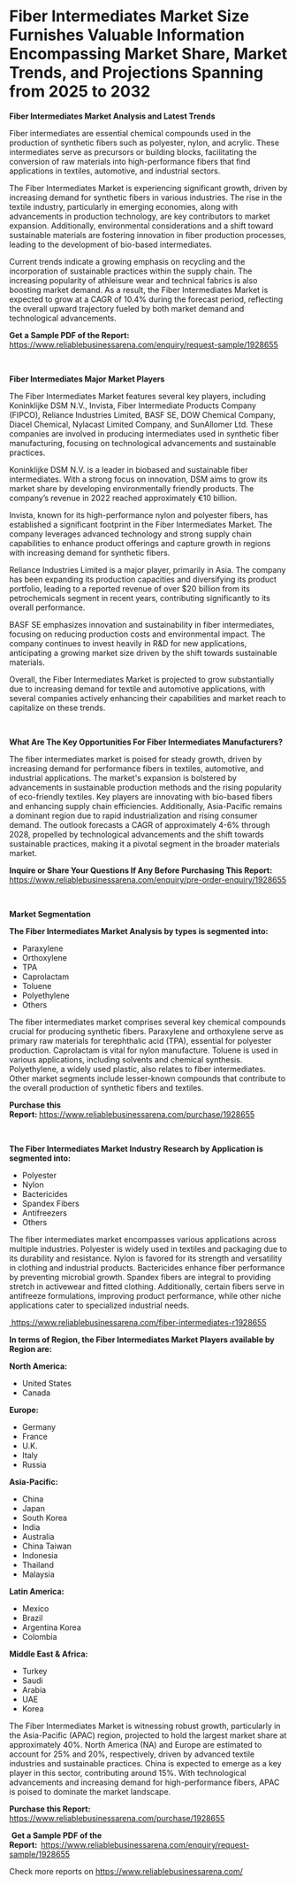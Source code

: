 <p><h1>Fiber Intermediates Market Size Furnishes Valuable Information Encompassing Market Share, Market Trends, and Projections Spanning from 2025 to 2032</h1></p><p><strong>Fiber Intermediates Market Analysis and Latest Trends</strong></p>
<p><p>Fiber intermediates are essential chemical compounds used in the production of synthetic fibers such as polyester, nylon, and acrylic. These intermediates serve as precursors or building blocks, facilitating the conversion of raw materials into high-performance fibers that find applications in textiles, automotive, and industrial sectors.</p><p>The Fiber Intermediates Market is experiencing significant growth, driven by increasing demand for synthetic fibers in various industries. The rise in the textile industry, particularly in emerging economies, along with advancements in production technology, are key contributors to market expansion. Additionally, environmental considerations and a shift toward sustainable materials are fostering innovation in fiber production processes, leading to the development of bio-based intermediates.</p><p>Current trends indicate a growing emphasis on recycling and the incorporation of sustainable practices within the supply chain. The increasing popularity of athleisure wear and technical fabrics is also boosting market demand. As a result, the Fiber Intermediates Market is expected to grow at a CAGR of 10.4% during the forecast period, reflecting the overall upward trajectory fueled by both market demand and technological advancements.</p></p>
<p><strong>Get a Sample PDF of the Report:&nbsp;</strong> <a href="https://www.reliablebusinessarena.com/enquiry/request-sample/1928655?utm_campaign=2532&utm_medium=2&utm_source=Github&utm_content=ia&utm_term=01042025&utm_id=fiber-intermediates">https://www.reliablebusinessarena.com/enquiry/request-sample/1928655</a></p>
<p>&nbsp;</p>
<p><strong>Fiber Intermediates Major Market Players</strong></p>
<p><p>The Fiber Intermediates Market features several key players, including Koninklijke DSM N.V., Invista, Fiber Intermediate Products Company (FIPCO), Reliance Industries Limited, BASF SE, DOW Chemical Company, Diacel Chemical, Nylacast Limited Company, and SunAllomer Ltd. These companies are involved in producing intermediates used in synthetic fiber manufacturing, focusing on technological advancements and sustainable practices.</p><p>Koninklijke DSM N.V. is a leader in biobased and sustainable fiber intermediates. With a strong focus on innovation, DSM aims to grow its market share by developing environmentally friendly products. The company’s revenue in 2022 reached approximately €10 billion.</p><p>Invista, known for its high-performance nylon and polyester fibers, has established a significant footprint in the Fiber Intermediates Market. The company leverages advanced technology and strong supply chain capabilities to enhance product offerings and capture growth in regions with increasing demand for synthetic fibers.</p><p>Reliance Industries Limited is a major player, primarily in Asia. The company has been expanding its production capacities and diversifying its product portfolio, leading to a reported revenue of over $20 billion from its petrochemicals segment in recent years, contributing significantly to its overall performance.</p><p>BASF SE emphasizes innovation and sustainability in fiber intermediates, focusing on reducing production costs and environmental impact. The company continues to invest heavily in R&D for new applications, anticipating a growing market size driven by the shift towards sustainable materials.</p><p>Overall, the Fiber Intermediates Market is projected to grow substantially due to increasing demand for textile and automotive applications, with several companies actively enhancing their capabilities and market reach to capitalize on these trends.</p></p>
<p>&nbsp;</p>
<p><strong>What Are The Key Opportunities For Fiber Intermediates Manufacturers?</strong></p>
<p><p>The fiber intermediates market is poised for steady growth, driven by increasing demand for performance fibers in textiles, automotive, and industrial applications. The market's expansion is bolstered by advancements in sustainable production methods and the rising popularity of eco-friendly textiles. Key players are innovating with bio-based fibers and enhancing supply chain efficiencies. Additionally, Asia-Pacific remains a dominant region due to rapid industrialization and rising consumer demand. The outlook forecasts a CAGR of approximately 4-6% through 2028, propelled by technological advancements and the shift towards sustainable practices, making it a pivotal segment in the broader materials market.</p></p>
<p><strong>Inquire or Share Your Questions If Any Before Purchasing This Report:</strong> <a href="https://www.reliablebusinessarena.com/enquiry/pre-order-enquiry/1928655?utm_campaign=2532&utm_medium=2&utm_source=Github&utm_content=ia&utm_term=01042025&utm_id=fiber-intermediates">https://www.reliablebusinessarena.com/enquiry/pre-order-enquiry/1928655</a></p>
<p>&nbsp;</p>
<p><strong>Market Segmentation</strong></p>
<p><strong>The Fiber Intermediates Market Analysis by types is segmented into:</strong></p>
<p><ul><li>Paraxylene</li><li>Orthoxylene</li><li>TPA</li><li>Caprolactam</li><li>Toluene</li><li>Polyethylene</li><li>Others</li></ul></p>
<p><p>The fiber intermediates market comprises several key chemical compounds crucial for producing synthetic fibers. Paraxylene and orthoxylene serve as primary raw materials for terephthalic acid (TPA), essential for polyester production. Caprolactam is vital for nylon manufacture. Toluene is used in various applications, including solvents and chemical synthesis. Polyethylene, a widely used plastic, also relates to fiber intermediates. Other market segments include lesser-known compounds that contribute to the overall production of synthetic fibers and textiles.</p></p>
<p><strong>Purchase this Report:&nbsp;</strong><a href="https://www.reliablebusinessarena.com/purchase/1928655?utm_campaign=2532&utm_medium=2&utm_source=Github&utm_content=ia&utm_term=01042025&utm_id=fiber-intermediates">https://www.reliablebusinessarena.com/purchase/1928655</a></p>
<p>&nbsp;</p>
<p><strong>The Fiber Intermediates Market Industry Research by Application is segmented into:</strong></p>
<p><ul><li>Polyester</li><li>Nylon</li><li>Bactericides</li><li>Spandex Fibers</li><li>Antifreezers</li><li>Others</li></ul></p>
<p><p>The fiber intermediates market encompasses various applications across multiple industries. Polyester is widely used in textiles and packaging due to its durability and resistance. Nylon is favored for its strength and versatility in clothing and industrial products. Bactericides enhance fiber performance by preventing microbial growth. Spandex fibers are integral to providing stretch in activewear and fitted clothing. Additionally, certain fibers serve in antifreeze formulations, improving product performance, while other niche applications cater to specialized industrial needs.</p></p>
<p><a href="https://www.reliablebusinessarena.com/fiber-intermediates-r1928655?utm_campaign=2532&utm_medium=2&utm_source=Github&utm_content=ia&utm_term=01042025&utm_id=fiber-intermediates">&nbsp;https://www.reliablebusinessarena.com/fiber-intermediates-r1928655</a></p>
<p><strong>In terms of Region, the Fiber Intermediates Market Players available by Region are:</strong></p>
<p>
    <p> <strong> North America: </strong>
        <ul>
            <li>United States</li>
            <li>Canada</li>
        </ul>
        </p> 
    <p> <strong> Europe: </strong>
        <ul>
            <li>Germany</li>
            <li>France</li>
            <li>U.K.</li>
            <li>Italy</li>
            <li>Russia</li>
        </ul>
        </p> 
    <p> <strong> Asia-Pacific: </strong>
        <ul>
            <li>China</li>
            <li>Japan</li>
            <li>South Korea</li>
            <li>India</li>
            <li>Australia</li>
            <li>China Taiwan</li>
            <li>Indonesia</li>
            <li>Thailand</li>
            <li>Malaysia</li>
        </ul>
        </p> 
    <p> <strong> Latin America: </strong>
        <ul>
            <li>Mexico</li>
            <li>Brazil</li>
            <li>Argentina Korea</li>
            <li>Colombia</li>
        </ul>
        </p> 
    <p> <strong> Middle East & Africa: </strong>
        <ul>
            <li>Turkey</li>
            <li>Saudi</li>
            <li>Arabia</li>
            <li>UAE</li>
            <li>Korea</li>
        </ul>
    </p>
    </p>
<p><p>The Fiber Intermediates Market is witnessing robust growth, particularly in the Asia-Pacific (APAC) region, projected to hold the largest market share at approximately 40%. North America (NA) and Europe are estimated to account for 25% and 20%, respectively, driven by advanced textile industries and sustainable practices. China is expected to emerge as a key player in this sector, contributing around 15%. With technological advancements and increasing demand for high-performance fibers, APAC is poised to dominate the market landscape.</p></p>
<p><strong>Purchase this Report: </strong><a href="https://www.reliablebusinessarena.com/purchase/1928655?utm_campaign=2532&utm_medium=2&utm_source=Github&utm_content=ia&utm_term=01042025&utm_id=fiber-intermediates">https://www.reliablebusinessarena.com/purchase/1928655</a></p>
<p>&nbsp;<strong>Get a Sample PDF of the Report:&nbsp;&nbsp;</strong><a href="https://www.reliablebusinessarena.com/enquiry/request-sample/1928655?utm_campaign=2532&utm_medium=2&utm_source=Github&utm_content=ia&utm_term=01042025&utm_id=fiber-intermediates">https://www.reliablebusinessarena.com/enquiry/request-sample/1928655</a></p>
<p><strong></strong></p>
<p>Check more reports on <a href="https://www.reliablebusinessarena.com/?utm_campaign=2532&utm_medium=2&utm_source=Github&utm_content=ia&utm_term=01042025&utm_id=fiber-intermediates">https://www.reliablebusinessarena.com/</a></p>